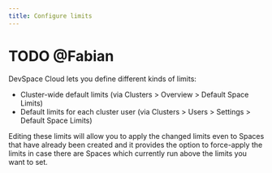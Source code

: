 ```yaml
---
title: Configure limits
---
```


# TODO @Fabian

DevSpace Cloud lets you define different kinds of limits:
- Cluster-wide default limits (via Clusters > Overview > Default Space Limits)
- Default limits for each cluster user (via Clusters > Users > Settings > Default Space Limits)

Editing these limits will allow you to apply the changed limits even to Spaces that have already been created and it provides the option to force-apply the limits in case there are Spaces which currently run above the limits you want to set.
